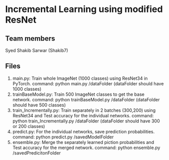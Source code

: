 # Incremental Learning using modified ResNet

## Team members
Syed Shakib Sarwar (Shakib7)

## Files
1. main.py: Train whole ImageNet (1000 classes) using ResNet34 in PyTorch.
command: python main.py /dataFolder
(dataFolder should have 1000 classes)
2. trainBaseModel.py: Train 500 ImageNet classes to get the base network.
command: python trainBaseModel.py /dataFolder 
(dataFolder should have 500 classes)
3. train_Incrementally.py: Train separately in 2 batches (300,200) using ResNet34 and Test accuracy for the individual networks.
command: python train_Incrementally.py /dataFolder 
(dataFolder should have 300 or 200 classes)
4. predict.py: For the individual networks, save prediction probabilities.
command: python predict.py /savedModelFolder 
5. ensemble.py: Merge the separately learned piction probabilities and Test accuracy for the merged network.
command: python ensemble.py /savedPredicitonFolder